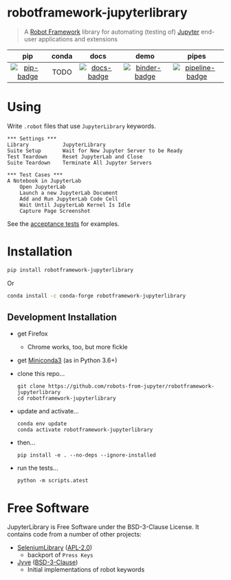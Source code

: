 # robotframework-jupyterlibrary

> A [Robot Framework][] library for automating (testing of) [Jupyter][] end-user
> applications and extensions

[robot framework]: http://robotframework.org
[jupyter]: https://jupyter.org

|          pip          | conda |          docs           |            demo             |             pipes             |
| :-------------------: | :---: | :---------------------: | :-------------------------: | :---------------------------: |
| [![pip-badge][]][pip] | TODO  | [![docs-badge][]][docs] | [![binder-badge][]][binder] | [![pipeline-badge]][pipeline] |

# Using

Write `.robot` files that use `JupyterLibrary` keywords.

```robotframework
*** Settings ***
Library           JupyterLibrary
Suite Setup       Wait for New Jupyter Server to be Ready
Test Teardown     Reset JupyterLab and Close
Suite Teardown    Terminate All Jupyter Servers

*** Test Cases ***
A Notebook in JupyterLab
    Open JupyterLab
    Launch a new JupyterLab Document
    Add and Run JupyterLab Code Cell
    Wait Until JupyterLab Kernel Is Idle
    Capture Page Screenshot
```

See the [acceptance tests][] for examples.

# Installation

```bash
pip install robotframework-jupyterlibrary
```

Or

```bash
conda install -c conda-forge robotframework-jupyterlibrary
```

## Development Installation

- get Firefox
  - Chrome works, too, but more fickle
- get [Miniconda3][] (as in Python 3.6+)
- clone this repo...

      git clone https://github.com/robots-from-jupyter/robotframework-jupyterlibrary
      cd robotframework-jupyterlibrary

- update and activate...

      conda env update
      conda activate robotframework-jupyterlibrary

- then...

      pip install -e . --no-deps --ignore-installed

- run the tests...

      python -m scripts.atest

# Free Software

JupyterLibrary is Free Software under the BSD-3-Clause License. It contains code
from a number of other projects:

- [SeleniumLibrary][] ([APL-2.0][selibrary-license])
  - backport of `Press Keys`
- [Jyve][] ([BSD-3-Clause][jyve-license])
  - Initial implementations of robot keywords

[acceptance tests]:
  https://github.com/robots-from-jupyter/robotframework-jupyterlab
[miniconda3]: https://conda.io/miniconda.html
[binder-badge]: https://mybinder.org/badge_logo.svg
[binder]:
  https://mybinder.org/v2/gh/robots-from-jupyter/robotframework-jupyterlibrary/master?urlpath=lab/tree/README.md
[pipeline-badge]:
  https://dev.azure.com/robots-from-jupyter/robots-from-jupyter/_apis/build/status/robots-from-jupyter.robotframework-jupyterlibrary?branchName=master
[pipeline]:
  https://dev.azure.com/robots-from-jupyter/robots-from-jupyter/_build/latest?definitionId=4
[docs-badge]:
  https://readthedocs.org/projects/robotframework-jupyterlibrary/badge/?version=latest
[pip-badge]: https://img.shields.io/pypi/v/robotframework-jupyterlibrary.svg
[pip]: https://pypi.org/project/robotframework-jupyterlibrary
[docs]: https://robotframework-jupyterlibrary.readthedocs.io
[seleniumlibrary]: https://github.com/robotframework/SeleniumLibrary
[selibrary-license]:
  https://github.com/robotframework/SeleniumLibrary/blob/master/LICENSE.txt
[jyve]: https://github.com/deathbeds/jyve
[jyve-license]: https://github.com/deathbeds/jyve/blob/master/LICENSE
